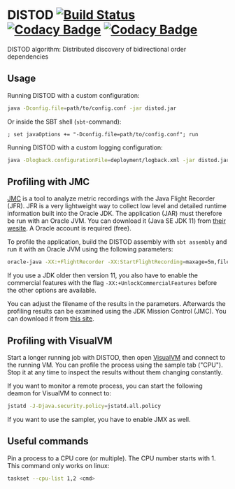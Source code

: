 # DISTOD [![Build Status](https://travis-ci.com/CodeLionX/distod.svg?branch=master)](https://travis-ci.com/CodeLionX/distod) [![Codacy Badge](https://api.codacy.com/project/badge/Grade/eab2894478bf40bda1a1067f826e94cb)](https://www.codacy.com/manual/CodeLionX/distod?utm_source=github.com&amp;utm_medium=referral&amp;utm_content=CodeLionX/distod&amp;utm_campaign=Badge_Grade) [![Codacy Badge](https://api.codacy.com/project/badge/Coverage/eab2894478bf40bda1a1067f826e94cb)](https://www.codacy.com/manual/CodeLionX/distod?utm_source=github.com&utm_medium=referral&utm_content=CodeLionX/distod&utm_campaign=Badge_Coverage)

DISTOD algorithm: Distributed discovery of bidirectional order dependencies

## Usage

Running DISTOD with a custom configuration:

```bash
java -Dconfig.file=path/to/config.conf -jar distod.jar
```

Or inside the SBT shell (`sbt`-command):

```sbtshell
; set javaOptions += "-Dconfig.file=path/to/config.conf"; run
```

Running DISTOD with a custom logging configuration:

```bash
java -Dlogback.configurationFile=deployment/logback.xml -jar distod.jar
```

## Profiling with JMC

[JMC](https://www.oracle.com/technetwork/java/javaseproducts/mission-control/index.html) is a tool to analyze metric recordings with the Java Flight Recorder (JFR).
JFR is a very lightweight way to collect low level and detailed runtime information built into the Oracle JDK.
The application (JAR) must therefore be run with an Oracle JVM.
You can download it (Java SE JDK 11) from [their wesite](https://www.oracle.com/technetwork/java/javase/downloads/jdk11-downloads-5066655.html).
A Oracle account is required (free).

To profile the application, build the DISTOD assembly with `sbt assembly` and run it with an Oracle JVM using the following parameters:

```bash
oracle-java -XX:+FlightRecorder -XX:StartFlightRecording=maxage=5m,filename=distod-1.jfr,dumponexit=true -Dcom.sun.management.jmxremote.autodiscovery=true -jar distod.jar
```

If you use a JDK older then version 11, you also have to enable the commercial features with the flag `-XX:+UnlockCommercialFeatures` before the other options are available.

You can adjust the filename of the results in the parameters.
Afterwards the profiling results can be examined using the JDK Mission Control (JMC).
You can download it from [this site](https://www.oracle.com/technetwork/java/javase/downloads/jmc7-downloads-5868868.html).

## Profiling with VisualVM

Start a longer running job with DISTOD, then open [VisualVM](https://visualvm.github.io/) and connect to the running VM.
You can profile the process using the sample tab ("CPU").
Stop it at any time to inspect the results without them changing constantly.

If you want to monitor a remote process, you can start the following deamon for VisualVM to connect to:

```bash
jstatd -J-Djava.security.policy=jstatd.all.policy
```

If you want to use the sampler, you have to enable JMX as well.

## Useful commands

Pin a process to a CPU core (or multiple).
The CPU number starts with 1.
This command only works on linux:

```bash
taskset --cpu-list 1,2 <cmd>
```

